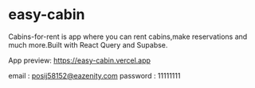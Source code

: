 # easy-cabin

Cabins-for-rent is app where you can rent cabins,make reservations and much more.Built with React Query and Supabse.

App preview: 
https://easy-cabin.vercel.app

email : posij58152@eazenity.com
password : 11111111
